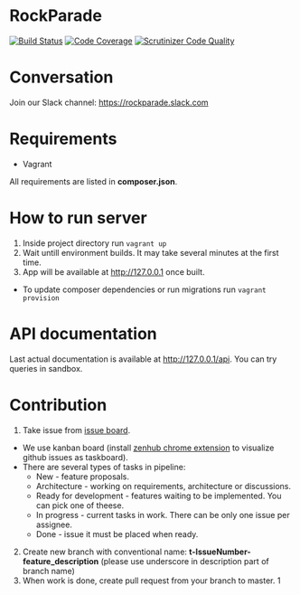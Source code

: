 RockParade
==========

[![Build Status](https://scrutinizer-ci.com/g/Vehsamrak/RockParade/badges/build.png?b=master)](https://scrutinizer-ci.com/g/Vehsamrak/RockParade/build-status/master)
[![Code Coverage](https://scrutinizer-ci.com/g/Vehsamrak/RockParade/badges/coverage.png?b=master)](https://scrutinizer-ci.com/g/Vehsamrak/RockParade/?branch=master)
[![Scrutinizer Code Quality](https://scrutinizer-ci.com/g/Vehsamrak/RockParade/badges/quality-score.png?b=master)](https://scrutinizer-ci.com/g/Vehsamrak/RockParade/?branch=master)

Conversation
============
Join our Slack channel: https://rockparade.slack.com

Requirements
============
* Vagrant

All requirements are listed in **composer.json**.

How to run server
=================
1. Inside project directory run `vagrant up`
2. Wait untill environment builds. It may take several minutes at the first time.
3. App will be available at http://127.0.0.1 once built.

* To update composer dependencies or run migrations run `vagrant provision`

API documentation
=================
Last actual documentation is available at http://127.0.0.1/api. You can try queries in sandbox.

Contribution
============
1. Take issue from [issue board](https://github.com/Vehsamrak/RockParade/issues).
* We use kanban board (install [zenhub chrome extension](https://www.zenhub.com) to visualize github issues as taskboard).
* There are several types of tasks in pipeline:
  * New - feature proposals.
  * Architecture - working on requirements, architecture or discussions.
  * Ready for development - features waiting to be implemented. You can pick one of theese.
  * In progress - current tasks in work. There can be only one issue per assignee.
  * Done - issue it must be placed when ready.

2. Create new branch with conventional name: **t-IssueNumber-feature_description** 
(please use underscore in description part of branch name)
3. When work is done, create pull request from your branch to master.
1